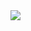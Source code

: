 <img src="https://readme-typing-svg.demolab.com?font=Fira+Code&duration=4000&pause=1000&color=F79100&center=true&vCenter=true&width=435&lines=Front-End+Web+Developer;Always+learning+new+things" />
